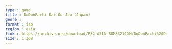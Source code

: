```yaml
---
type : game
title : DoDonPachi Dai-Ou-Jou (Japan)
genre : 
format : iso
region : asia
link : https://archive.org/download/PS2-ASIA-ROMS321COM/DoDonPachi%20Dai-Ou-Jou%20%28Japan%29.7z
size : 1.3GB
---
```

